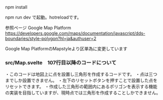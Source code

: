 npm install

npm run dev
で起動。hotreloadです。


参照ページ
Google Map Platform
https://developers.google.com/maps/documentation/javascript/dds-boundaries/style-polygon?hl=ja&authuser=2

Google Map PlatformのMapstyleより区単為に変更しています

### src/Map.svelte　107行目以降のコードについて
・このコードは地図上に点を設置し三角形を作成するコードです。
・点は三つまでしか設置できません。
・左下のリセットボタンを押すことで設置した点をリセットできます。
・作成した三角形の範囲内にあるポリゴンを表示する機能の実装を目指していますが、現時点では三角形を作成することしかできません。
